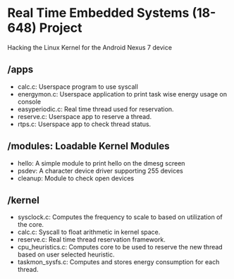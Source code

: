 
# Real Time Embedded Systems (18-648) Project

Hacking the Linux Kernel for the Android Nexus 7 device

## /apps
* calc.c: Userspace program to use syscall
* energymon.c: Userspace application to print task wise energy usage on console
* easyperiodic.c: Real time thread used for reservation.
* reserve.c: Userspace app to reserve a thread.
* rtps.c: Userspace app to check thread status. 

## /modules: Loadable Kernel Modules
* hello: A simple module to print hello on the dmesg screen
* psdev: A character device driver supporting 255 devices
* cleanup: Module to check open devices

## /kernel
* sysclock.c: Computes the frequency to scale to based on utilization of the core.
* calc.c: Syscall to float arithmetic in kernel space.
* reserve.c: Real time thread reservation framework. 
* cpu_heuristics.c: Computes core to be used to reserve the new thread based on user selected heuristic.
* taskmon_sysfs.c: Computes and stores energy consumption for each thread.

